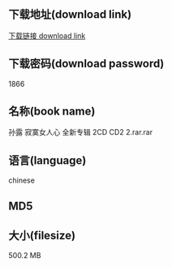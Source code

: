 ## 下载地址(download link)
[下载链接 download link](https://tutu365.netlify.app/?s=%E5%AD%99%E9%9C%B2+%E5%AF%82%E5%AF%9E%E5%A5%B3%E4%BA%BA%E5%BF%83+%E5%85%A8%E6%96%B0%E4%B8%93%E8%BE%91+2CD+CD2+2.rar)

## 下载密码(download password)
1866

## 名称(book name)
孙露 寂寞女人心 全新专辑 2CD CD2 2.rar.rar

## 语言(language)
chinese

## MD5


## 大小(filesize)
500.2 MB
